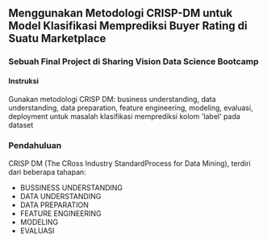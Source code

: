 ## Menggunakan Metodologi CRISP-DM untuk Model Klasifikasi Memprediksi Buyer Rating di Suatu Marketplace
### Sebuah Final Project di Sharing Vision Data Science Bootcamp
#### Instruksi
Gunakan metodologi CRISP DM: business understanding, data understanding, data preparation, feature engineering, modeling, evaluasi, deployment untuk masalah klasifikasi memprediksi kolom 'label' pada dataset
### Pendahuluan
CRISP DM (The CRoss Industry StandardProcess for Data Mining), terdiri dari beberapa tahapan:
- BUSSINESS UNDERSTANDING
- DATA UNDERSTANDING
- DATA PREPARATION
- FEATURE ENGINEERING
- MODELING
- EVALUASI
